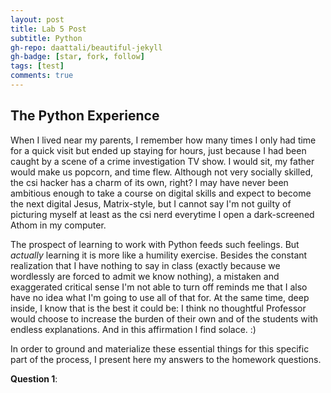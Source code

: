 ```yaml
---
layout: post
title: Lab 5 Post
subtitle: Python
gh-repo: daattali/beautiful-jekyll
gh-badge: [star, fork, follow]
tags: [test]
comments: true
---
```

## The Python Experience

When I lived near my parents, I remember how many times I only had time for a quick visit but ended up staying for hours, just because I had been caught by a scene of a crime investigation TV show. I would sit, my father would make us popcorn, and time flew. Although not very socially skilled, the csi hacker has a charm of its own, right? I may have never been ambitious enough to take a course on digital skills and expect to become the next digital Jesus, Matrix-style, but I cannot say I'm not guilty of picturing myself at least as the csi nerd everytime I open a dark-screened Athom in my computer.

The prospect of learning to work with Python feeds such feelings. But *actually* learning it is more like a humility exercise. Besides the constant realization that I have nothing to say in class (exactly because we wordlessly are forced to admit we know nothing), a mistaken and exaggerated critical sense I'm not able to turn off reminds me that I also have no idea what I'm going to use all of that for. At the same time, deep inside, I know that is the best it could be: I think no thoughtful Professor would choose to increase the burden of their own and of the students with endless explanations. And in this affirmation I find solace.
:)

In order to ground and materialize these essential things for this specific part of the process, I present here my answers to the homework questions.

**Question 1**:
